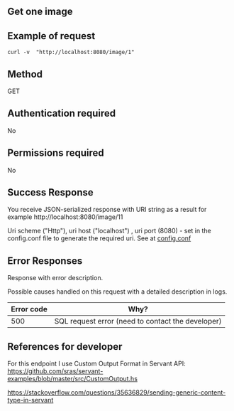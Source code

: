 ## Get one image

## Example of request
```
curl -v  "http://localhost:8080/image/1"
```
## Method 
GET

## Аuthentication required 
No

## Permissions required 
No

## Success Response

You receive JSON-serialized response with URI string as a result for example http://localhost:8080/image/11  

Uri scheme ("Http"), uri host ("localhost") , uri port  (8080)  - set in the config.conf file to generate the required uri. See at [config.conf](config.conf)


## Error Responses

Response with error description. 

Possible causes handled on this request with a detailed description in logs. 

| Error code          | Why?                                                                |
| ----------------- | ------------------------------------------------------------------ |
| 500 | SQL request error (need to contact the developer) |







## References for developer
For this endpoint I use Custom Output Format in Servant API: 
https://github.com/sras/servant-examples/blob/master/src/CustomOutput.hs

https://stackoverflow.com/questions/35636829/sending-generic-content-type-in-servant